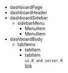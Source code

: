 * dashboardPage
* dashboardHeader  
* dashboardSidebar  
  * sidebarMenu  
     * MenuItem  
     * MenuItem  
* dashboardBody  
  * tabItems  
    * tabItem  
    * tabItem  
`ui.R and server.R`  
[link](#name)
